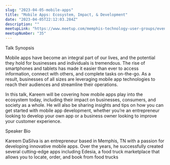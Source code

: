 ```yaml
---
slug: "2023-04-05-mobile-apps"
title: "Mobile Apps: Ecosystem, Impact, & Development"
date: "2023-04-05T22:12:03.284Z"
description: ""
meetupLink: "https://www.meetup.com/memphis-technology-user-groups/events/292076225"
meetupNumber: "35"
---
```


Talk Synopsis

Mobile apps have become an integral part of our lives, and the potential they hold for businesses and individuals is tremendous. The rise of smartphones and tablets has made it easier than ever to access information, connect with others, and complete tasks on-the-go. As a result, businesses of all sizes are leveraging mobile app technologies to reach their audiences and streamline their operations.

In this talk, Kareem will be covering how mobile apps play into the ecosystem today, including their impact on businesses, consumers, and society as a whole. He will also be sharing insights and tips on how you can get started with mobile app development, whether you’re an entrepreneur looking to develop your own app or a business owner looking to improve your customer experience.

Speaker Bio

Kareem DaSilva is an entrepreneur based in Memphis, TN with a passion for developing innovative mobile apps. Over the years, he successfully created several cutting-edge apps including Edesia, a food truck marketplace that allows you to locate, order, and book from food trucks
